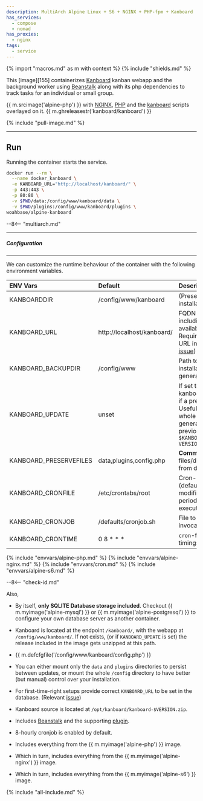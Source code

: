 ```yaml
---
description: MultiArch Alpine Linux + S6 + NGINX + PHP-fpm + Kanboard
has_services:
  - compose
  - nomad
has_proxies:
  - nginx
tags:
  - service
---
```


{% import "macros.md" as m with context %}
{% include "shields.md" %}

This [image][155] containerizes [Kanboard][3] kanban webapp and
the background worker using [Beanstalk][5] along with its php
dependencies to track tasks for an individual or small group.

{{ m.srcimage('alpine-php') }} with [NGINX][1], [PHP][2] and
the [kanboard][4] scripts overlayed on it. {{
m.ghreleasestr('kanboard/kanboard') }}

{% include "pull-image.md" %}

---
Run
---

Running the container starts the service.

``` sh
docker run --rm \
  --name docker_kanboard \
  -e KANBOARD_URL="http://localhost/kanboard/" \
  -p 443:443 \
  -p 80:80 \
  -v $PWD/data:/config/www/kanboard/data \
  -v $PWD/plugins:/config/www/kanboard/plugins \
woahbase/alpine-kanboard
```

--8<-- "multiarch.md"

---
##### Configuration
---

We can customize the runtime behaviour of the container with the
following environment variables.

| ENV Vars                 | Default                     | Description
| :---                     | :---                        | :---
| KANBOARDDIR              | /config/www/kanboard        | (Preset) Path to Kanboard installation.
| KANBOARD_URL             | http://localhost/kanboard/  | FQDN of your kanboard host including subpath, (kanboard is available at path `/kanboard/`). Required to set the first-run URL in database. (Relevant [issue][7])
| KANBOARD_BACKUPDIR       | /config/www                 | Path to directory where current installation backup is generated during an update.
| KANBOARD_UPDATE          | unset                       | If set to `true`, will reinstall kanboard at `$KANBOARDDIR` even if a previous installation exists. Useful if you're persisting your whole installation. Also generates a backup of the previous installation at `$KANBOARD_BACKUPDIR/kanboard-VERSION-YYYY-MM-DD.zip`
| KANBOARD_PRESERVEFILES   | data,plugins,config.php     | **Comma**-separated list of files/dirs that are excluded from deletion during an update.
| KANBOARD_CRONFILE        | /etc/crontabs/root          | Cron-registry file of a user (defaults to `root`). This file is modified to contain the periodic task script that will be executed.
| KANBOARD_CRONJOB         | /defaults/cronjob.sh        | File to execute on `cron` invocation.
| KANBOARD_CRONTIME        | 0 8 * * *                   | `cron`-formatted invocation timings.
{% include "envvars/alpine-php.md" %}
{% include "envvars/alpine-nginx.md" %}
{% include "envvars/cron.md" %}
{% include "envvars/alpine-s6.md" %}

--8<-- "check-id.md"

Also,

* By itself, **only SQLITE Database storage included**. Checkout
  {{ m.myimage('alpine-mysql') }} or {{
  m.myimage('alpine-postgresql') }} to configure your own
  database server as another container.

* Kanboard is located at the endpoint `/kanboard/`, with the
  webapp at `/config/www/kanboard/`. If not exists, (or if
  `KANBOARD_UPDATE` is set) the release included in the image gets
  unzipped at this path.

* {{ m.defcfgfile('/config/www/kanboard/config.php') }}

* You can either mount only the `data` and `plugins` directories
  to persist between updates, or mount the whole `/config`
  directory to have better (but manual) control over your
  installation.

* For first-time-right setups provide correct `KANBOARD_URL` to be set in
  the database. (Relevant [issue][7])

* Kanboard source is located at `/opt/kanboard/kanboard-$VERSION.zip`.

* Includes [Beanstalk][5] and the supporting [plugin][6].

* 8-hourly cronjob is enabled by default.

* Includes everything from the {{ m.myimage('alpine-php') }} image.

* Which in turn, includes everything from the {{ m.myimage('alpine-nginx') }} image.

* Which in turn, includes everything from the {{ m.myimage('alpine-s6') }} image.

[1]: https://nginx.org
[2]: http://php.net/
[3]: https://kanboard.org/
[4]: https://github.com/kanboard/kanboard/releases
[5]: http://kr.github.io/beanstalkd/
[6]: https://github.com/kanboard/plugin-beanstalk/
[7]: https://github.com/kanboard/kanboard/issues/4119

{% include "all-include.md" %}
